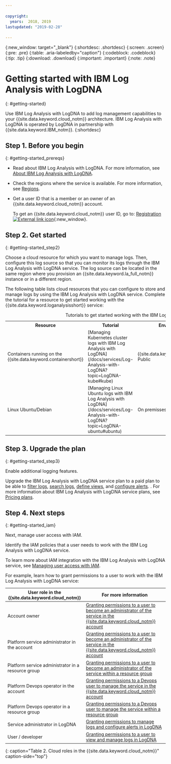 ```yaml
---

copyright:
  years:  2018, 2019
lastupdated: "2019-02-28"

---
```


{:new_window: target="_blank"}
{:shortdesc: .shortdesc}
{:screen: .screen}
{:pre: .pre}
{:table: .aria-labeledby="caption"}
{:codeblock: .codeblock}
{:tip: .tip}
{:download: .download}
{:important: .important}
{:note: .note}

# Getting started with IBM Log Analysis with LogDNA
{: #getting-started}

Use IBM Log Analysis with LogDNA to add log management capabilities to your {{site.data.keyword.cloud_notm}} architecture. IBM Log Analysis with LogDNA is operated by LogDNA in partnership with {{site.data.keyword.IBM_notm}}.
{:shortdesc}


## Step 1. Before you begin
{: #getting-started_prereqs}

* Read about IBM Log Analysis with LogDNA. For more information, see [About IBM Log Analysis with LogDNA](/docs/services/Log-Analysis-with-LogDNA?topic=LogDNA-about#about).
* Check the regions where the service is available. For more information, see [Regions](/docs/services/Log-Analysis-with-LogDNA?topic=LogDNA-about#overview_regions).
* Get a user ID that is a member or an owner of an {{site.data.keyword.cloud_notm}} account. 

    To get an {{site.data.keyword.cloud_notm}} user ID, go to: [Registration ![External link icon](../../icons/launch-glyph.svg "External link icon")](https://cloud.ibm.com/registration/){:new_window}.



## Step 2. Get started
{: #getting-started_step2}

Choose a cloud resource for which you want to manage logs. Then, configure this log source so that you can monitor its logs through the IBM Log Analysis with LogDNA service. The log source can be located in the same region where you provision an {{site.data.keyword.la_full_notm}} instance or in a different region.

The following table lists cloud resources that you can configure to store and manage logs by using the IBM Log Analysis with LogDNA service. Complete the tutorial for a resource to get started working with the {{site.data.keyword.loganalysisshort}} service:

<table>
  <caption>Tutorials to get started working with the IBM Log Analysis with LogDNA service </caption>
  <tr>
    <th>Resource</th>
    <th>Tutorial</th>
    <th>Environment</th>
    <th>Scenario</th>
  </tr>
  <tr>
    <td>Containers running on the {{site.data.keyword.containershort}}</td>
    <td>[Managing Kubernetes cluster logs with IBM Log Analysis with LogDNA](/docs/services/Log-Analysis-with-LogDNA?topic=LogDNA-kube#kube)</td>
    <td>{{site.data.keyword.cloud_notm}} Public </td>
    <td>![{{site.data.keyword.containershort}} and the IBM Log Analysis with LogDNA](images/kube.png "{{site.data.keyword.containershort}} and the IBM Log Analysis with LogDNA")</td>
  </tr>
  <tr>
    <td>Linux Ubuntu/Debian</td>
    <td>[Managing Linux Ubuntu logs with IBM Log Analysis with LogDNA](/docs/services/Log-Analysis-with-LogDNA?topic=LogDNA-ubuntu#ubuntu)</td>
    <td>On premisses</td>
    <td>![Ubuntu server and the IBM Log Analysis with LogDNA](images/ubuntu.png "Ubuntu server and the IBM Log Analysis with LogDNA")</td>
  </tr>
</table>



## Step 3. Upgrade the plan
{: #getting-started_step3}

Enable additional logging features.

Upgrade the IBM Log Analysis with LogDNA service plan to a paid plan to be able to [filter logs](/docs/services/Log-Analysis-with-LogDNA?topic=LogDNA-view_logs#view_logs_step5), [search logs](/docs/services/Log-Analysis-with-LogDNA?topic=LogDNA-view_logs#view_logs_step6), [define views](/docs/services/Log-Analysis-with-LogDNA?topic=LogDNA-view_logs#view_logs_step7), and [configure alerts](https://docs.logdna.com/docs/alerts). . For more information about IBM Log Analysis with LogDNA service plans, see [Pricing plans](/docs/services/Log-Analysis-with-LogDNA?topic=LogDNA-about#overview_pricing_plans).

## Step 4. Next steps 
{: #getting-started_iam}

Next, manage user access with IAM.

Identify the IAM policies that a user needs to work with the IBM Log Analysis with LogDNA service.

To learn more about IAM integration with the IBM Log Analysis with LogDNA service, see [Managing user access with IAM](/docs/services/Log-Analysis-with-LogDNA?topic=LogDNA-iam#iam).

For example, learn how to grant permissions to a user to work with the IBM Log Analysis with LogDNA service:

| User role in the {{site.data.keyword.cloud_notm}} | For more information                     |
|-----------------------------------------------------|------------------------------------------|
| Account owner                                       | [Granting permissions to a user to become an administrator of the service in the {{site.data.keyword.cloud_notm}} account](/docs/services/Log-Analysis-with-LogDNA?topic=LogDNA-work_iam#admin_account) |
| Platform service administrator in the account       | [Granting permissions to a user to become an administrator of the service in the {{site.data.keyword.cloud_notm}} account](/docs/services/Log-Analysis-with-LogDNA?topic=LogDNA-work_iam#admin_account) |
| Platform service administrator in a resource group  | [Granting permissions to a user to become an administrator of the service within a resource group](/docs/services/Log-Analysis-with-LogDNA?topic=LogDNA-work_iam#admin_rg) |
| Platform Devops operator in the account           | [Granting permissions to a Devops user to manage the service in the {{site.data.keyword.cloud_notm}} account](/docs/services/Log-Analysis-with-LogDNA?topic=LogDNA-work_iam#devops_account) |
| Platform Devops operator in a resource group        | [Granting permissions to a Devops user to manage the service within a resource group](/docs/services/Log-Analysis-with-LogDNA?topic=LogDNA-work_iam#devops_rg) |
| Service administrator in LogDNA                     | [Granting permissions to manage logs and configure alerts in LogDNA](/docs/services/Log-Analysis-with-LogDNA?topic=LogDNA-work_iam#admin_user_logdna)              |
| User / developer                                    | [Granting permissions to a user to view and manage logs in LogDNA](/docs/services/Log-Analysis-with-LogDNA?topic=LogDNA-work_iam#user_logdna)               |
{: caption="Table 2. Cloud roles in the {{site.data.keyword.cloud_notm}}" caption-side="top"}


